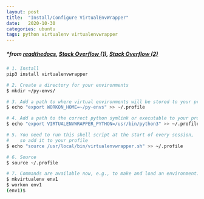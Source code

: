 ```yaml
---
layout: post
title:  "Install/Configure VirtualEnvWrapper"
date:   2020-10-30
categories: ubuntu 
tags: python virtualenv virtualenvwrapper
---
```


##### *from [readthedocs][readthedocs], [Stack Overflow (1)][stack1], [Stack Overflow (2)][stack2]

```bash
# 1. Install
pip3 install virtualenvwrapper

# 2. Create a directory for your environments
$ mkdir ~/py-envs/

# 3. Add a path to where virtual environments will be stored to your profile
$ echo "export WORKON_HOME=~/py-envs" >> ~/.profile

# 4. Add a path to the correct python symlink or executable to your profile
$ echo "export VIRTUALENVWRAPPER_PYTHON=/usr/bin/python3" >> ~/.profile

# 5. You need to run this shell script at the start of every session, 
#    so add it to your profile
$ echo "source /usr/local/bin/virtualenvwrapper.sh" >> ~/.profile

# 6. Source
$ source ~/.profile

# 7. Commands are available now, e.g., to make and load an environment:
$ mkvirtualenv env1
$ workon env1
(env1)$ 
```



[readthedocs]: https://virtualenvwrapper.readthedocs.io/en/latest/
[stack1]: https://stackoverflow.com/questions/29486113/problems-with-python-and-virtualenvwrapper-after-updating-no-module-named-virtu/29508117
[stack2]: https://stackoverflow.com/questions/29900090/virtualenv-workon-doesnt-work

